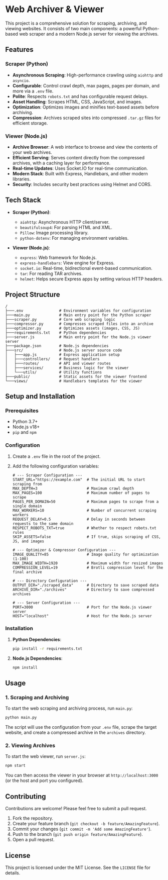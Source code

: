 # Web Archiver & Viewer

This project is a comprehensive solution for scraping, archiving, and viewing websites. It consists of two main components: a powerful Python-based web scraper and a modern Node.js server for viewing the archives.

## Features

### Scraper (Python)

- **Asynchronous Scraping**: High-performance crawling using `aiohttp` and `asyncio`.
- **Configurable**: Control crawl depth, max pages, pages per domain, and more via a `.env` file.
- **Polite**: Respects `robots.txt` and has configurable request delays.
- **Asset Handling**: Scrapes HTML, CSS, JavaScript, and images.
- **Optimization**: Optimizes images and minifies text-based assets before archiving.
- **Compression**: Archives scraped sites into compressed `.tar.gz` files for efficient storage.

### Viewer (Node.js)

- **Archive Browser**: A web interface to browse and view the contents of your web archives.
- **Efficient Serving**: Serves content directly from the compressed archives, with a caching layer for performance.
- **Real-time Updates**: Uses Socket.IO for real-time communication.
- **Modern Stack**: Built with Express, Handlebars, and other modern libraries.
- **Security**: Includes security best practices using Helmet and CORS.

## Tech Stack

- **Scraper (Python)**:
  - `aiohttp`: Asynchronous HTTP client/server.
  - `beautifulsoup4`: For parsing HTML and XML.
  - `Pillow`: Image processing library.
  - `python-dotenv`: For managing environment variables.

- **Viewer (Node.js)**:
  - `express`: Web framework for Node.js.
  - `express-handlebars`: View engine for Express.
  - `socket.io`: Real-time, bidirectional event-based communication.
  - `tar`: For reading TAR archives.
  - `helmet`: Helps secure Express apps by setting various HTTP headers.

## Project Structure

```
/
├───.env                # Environment variables for configuration
├───main.py             # Main entry point for the Python scraper
├───scraper.py          # Core web scraping logic
├───compressor.py       # Compresses scraped files into an archive
├───optimizer.py        # Optimizes assets (images, CSS, JS)
├───requirements.txt    # Python dependencies
├───server.js           # Main entry point for the Node.js viewer server
├───package.json        # Node.js dependencies
├───src/                # Node.js server source code
│   ├───app.js          # Express application setup
│   ├───controllers/    # Request handlers
│   ├───routes/         # API and viewer routes
│   ├───services/       # Business logic for the viewer
│   └───utils/          # Utility functions
├───public/             # Static assets for the viewer frontend
└───views/              # Handlebars templates for the viewer
```

## Setup and Installation

### Prerequisites

- Python 3.7+
- Node.js v18+
- `pip` and `npm`

### Configuration

1.  Create a `.env` file in the root of the project.
2.  Add the following configuration variables:

    ```env
    # --- Scraper Configuration ---
    START_URL="https://example.com"  # The initial URL to start scraping from
    MAX_DEPTH=3                      # Maximum crawl depth
    MAX_PAGES=100                    # Maximum number of pages to scrape
    PAGES_PER_DOMAIN=50              # Maximum pages to scrape from a single domain
    MAX_WORKERS=10                   # Number of concurrent scraping workers
    REQUEST_DELAY=0.5                # Delay in seconds between requests to the same domain
    RESPECT_ROBOTS_TXT=true          # Whether to respect robots.txt rules
    SKIP_ASSETS=false                # If true, skips scraping of CSS, JS, and images

    # --- Optimizer & Compressor Configuration ---
    IMAGE_QUALITY=85                 # Image quality for optimization (1-100)
    MAX_IMAGE_WIDTH=1920             # Maximum width for resized images
    COMPRESSION_LEVEL=19             # Brotli compression level for the final archive

    # --- Directory Configuration ---
    OUTPUT_DIR="./scraped_data"      # Directory to save scraped data
    ARCHIVE_DIR="./archives"         # Directory to save compressed archives

    # --- Server Configuration ---
    PORT=3000                        # Port for the Node.js viewer server
    HOST="localhost"                 # Host for the Node.js server
    ```

### Installation

1.  **Python Dependencies**:
    ```bash
    pip install -r requirements.txt
    ```

2.  **Node.js Dependencies**:
    ```bash
    npm install
    ```

## Usage

### 1. Scraping and Archiving

To start the web scraping and archiving process, run `main.py`:

```bash
python main.py
```

The script will use the configuration from your `.env` file, scrape the target website, and create a compressed archive in the `archives` directory.

### 2. Viewing Archives

To start the web viewer, run `server.js`:

```bash
npm start
```

You can then access the viewer in your browser at `http://localhost:3000` (or the host and port you configured).

## Contributing

Contributions are welcome! Please feel free to submit a pull request.

1.  Fork the repository.
2.  Create your feature branch (`git checkout -b feature/AmazingFeature`).
3.  Commit your changes (`git commit -m 'Add some AmazingFeature'`).
4.  Push to the branch (`git push origin feature/AmazingFeature`).
5.  Open a pull request.

## License

This project is licensed under the MIT License. See the `LICENSE` file for details.
